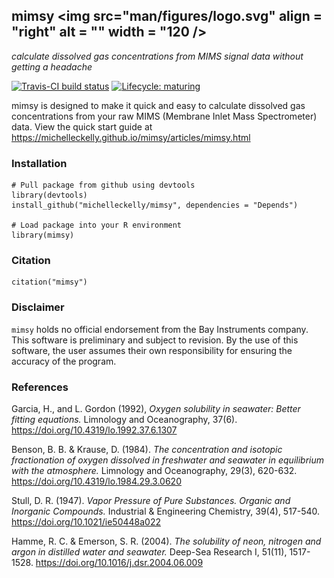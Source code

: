 ## mimsy <img src="man/figures/logo.svg" align = "right" alt = "" width = "120 />
_calculate dissolved gas concentrations from MIMS signal data without getting a headache_

[![Travis-CI build status](https://travis-ci.org/michelleckelly/mimsy.svg?branch=master)](https://travis-ci.org/michelleckelly/mimsy)
[![Lifecycle: maturing](https://img.shields.io/badge/lifecycle-maturing-blue.svg)](https://www.tidyverse.org/lifecycle/#maturing)

mimsy is designed to make it quick and easy to calculate dissolved gas concentrations from your raw MIMS (Membrane Inlet Mass Spectrometer) data. View the quick start guide at <https://michelleckelly.github.io/mimsy/articles/mimsy.html> 

### Installation  

```{r, eval = FALSE}
# Pull package from github using devtools
library(devtools)
install_github("michelleckelly/mimsy", dependencies = "Depends")

# Load package into your R environment
library(mimsy)
```

### Citation

```{r, eval = FALSE}
citation("mimsy")
```

### Disclaimer
`mimsy` holds no official endorsement from the Bay Instruments company. This software is preliminary and subject to revision. By the use of this software, the user assumes their own responsibility for ensuring the accuracy of the program. 

### References
Garcia, H., and L. Gordon (1992), _Oxygen solubility in seawater: Better fitting
equations._ Limnology and Oceanography, 37(6). https://doi.org/10.4319/lo.1992.37.6.1307

Benson, B. B. & Krause, D. (1984). _The concentration and isotopic
fractionation of oxygen dissolved in freshwater and seawater in equilibrium
with the atmosphere._ Limnology and Oceanography, 29(3), 620-632.
https://doi.org/10.4319/lo.1984.29.3.0620

Stull, D. R. (1947). _Vapor Pressure of Pure Substances. Organic and
Inorganic Compounds._ Industrial & Engineering Chemistry, 39(4), 517-540.
https://doi.org/10.1021/ie50448a022

Hamme, R. C. & Emerson, S. R. (2004). _The solubility of neon, nitrogen and argon
in distilled water and seawater._ Deep-Sea Research I, 51(11), 1517-1528. 
https://doi.org/10.1016/j.dsr.2004.06.009

